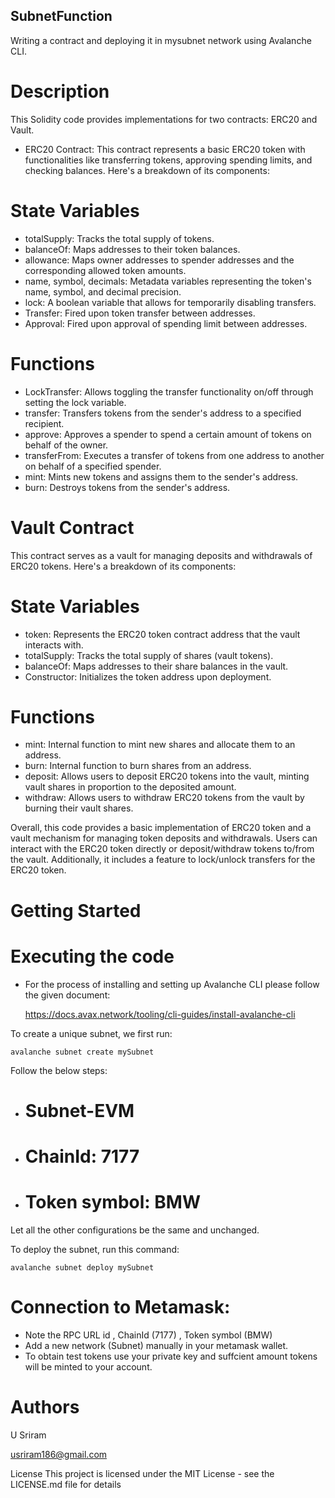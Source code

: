 ## SubnetFunction
Writing a contract and deploying it in mysubnet network using Avalanche CLI.

# Description
This Solidity code provides implementations for two contracts: ERC20 and Vault.

- ERC20 Contract: This contract represents a basic ERC20 token with functionalities like transferring tokens, approving spending limits, and checking balances. Here's a breakdown of its components:

# State Variables

- totalSupply: Tracks the total supply of tokens.
- balanceOf: Maps addresses to their token balances.
- allowance: Maps owner addresses to spender addresses and the corresponding allowed token amounts.
- name, symbol, decimals: Metadata variables representing the token's name, symbol, and decimal precision.
- lock: A boolean variable that allows for temporarily disabling transfers.
- Transfer: Fired upon token transfer between addresses.
- Approval: Fired upon approval of spending limit between addresses.
  
# Functions
- LockTransfer: Allows toggling the transfer functionality on/off through setting the lock variable.
- transfer: Transfers tokens from the sender's address to a specified recipient.
- approve: Approves a spender to spend a certain amount of tokens on behalf of the owner.
- transferFrom: Executes a transfer of tokens from one address to another on behalf of a specified spender.
- mint: Mints new tokens and assigns them to the sender's address.
- burn: Destroys tokens from the sender's address.

# Vault Contract
This contract serves as a vault for managing deposits and withdrawals of ERC20 tokens. Here's a breakdown of its components:

# State Variables

- token: Represents the ERC20 token contract address that the vault interacts with.
- totalSupply: Tracks the total supply of shares (vault tokens).
- balanceOf: Maps addresses to their share balances in the vault.
- Constructor: Initializes the token address upon deployment.

# Functions
- mint: Internal function to mint new shares and allocate them to an address.
- burn: Internal function to burn shares from an address.
- deposit: Allows users to deposit ERC20 tokens into the vault, minting vault shares in proportion to the deposited amount.
- withdraw: Allows users to withdraw ERC20 tokens from the vault by burning their vault shares.


Overall, this code provides a basic implementation of ERC20 token and a vault mechanism for managing token deposits and withdrawals. Users can interact with the ERC20 token directly or deposit/withdraw tokens to/from the vault. Additionally, it includes a feature to lock/unlock transfers for the ERC20 token.

# Getting Started
# Executing the code
- For the process of installing and setting up Avalanche CLI please follow the given document:
    
    https://docs.avax.network/tooling/cli-guides/install-avalanche-cli

To create a unique subnet, we first run:

    avalanche subnet create mySubnet

Follow the below steps: 

- # Subnet-EVM

- # ChainId: 7177

- # Token symbol: BMW

Let all the other configurations be the same and unchanged.

To deploy the subnet, run this command:

    avalanche subnet deploy mySubnet

# Connection to Metamask:
- Note the RPC URL id , ChainId (7177) , Token symbol (BMW)
- Add a new network (Subnet) manually in your metamask wallet.
- To obtain test tokens use your private key and suffcient amount tokens will be minted to your account. 

# Authors
U Sriram

usriram186@gmail.com

License
This project is licensed under the MIT License - see the LICENSE.md file for details
